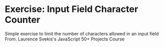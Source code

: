 # Exercise: Input Field Character Counter
Simple exercise to limit the number of characters allowed in an input field
</br>
From: Laurence Svekis's JavaScript 50+ Projects Course